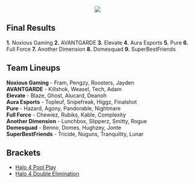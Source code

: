 <div id="q" style="padding: 0 10px;">
<center><img src="http://oi50.tinypic.com/xee992.jpg"></center>

<h2>Final Results</h2>

<p>
<b>1.</b> Noxious Gaming
<b>2.</b> AVANTGARDE
<b>3.</b> Elevate
<b>4.</b> Aura Esports
<b>5.</b> Pure
<b>6.</b> Full Force
<b>7.</b> Another Dimension
<b>8.</b> Domesquad
<b>9.</b> SuperBestFriends

</p>
<h2>Team Lineups</h2>
<b>Noxious Gaming</b> - Fram, Pengzy, Roosters, Jayden<br>
<b>AVANTGARDE</b> - Killshok, Weasel, Tech, Adam<br>
<b>Elevate</b> - Blaze, Ghost, Alucard, Deanoh<br>
<b>Aura Esports</b> - Topleuf, Snipefreak, Higgz, Finalshot<br>
<b>Pure</b> - Hazard, Agony, Pandorable, Nightmare<br>
<b>Full Force</b> - Chewiez, Rubiks, Kable, Complexity<br>
<b>Another Dimension</b> - Lunchbox, Slipperz, Smitty, Rogue<br>
<b>Domesquad</b> - Benno, Domes, Hughzey, Jonte<br>
<b>SuperBestFriends</b> - Tricide, Nuguns, Tranquility, Lunar<br>


<h2>Brackets</h2>
<ul>
<li><a href="http://challonge.com/paclbrish4pp">Halo 4 Pool Play</a></li>
<li><a href="http://challonge.com/paclbrish4de">Halo 4 Double Elimination</a></li>
</ul>
</div>
